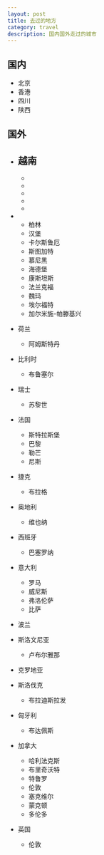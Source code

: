 ```yaml
---
layout: post
title: 去过的地方
category: travel
description: 国内国外走过的城市
---
```


国内
---------------
* 北京
* 香港
* 四川
* 陕西
	
国外
---------------

* 越南
	- 
	- 
	-
    - 
    - 
	- 

* 
	- 柏林
	- 汉堡
	- 卡尔斯鲁厄
	- 斯图加特
	- 慕尼黑
	- 海德堡
	- 康斯坦斯
	- 法兰克福
    - 魏玛
    - 埃尔福特
    - 加尔米施-帕滕基兴 

* 荷兰
	- 阿姆斯特丹

* 比利时
    - 布鲁塞尔

* 瑞士
	- 苏黎世

* 法国
	- 斯特拉斯堡
	- 巴黎
    - 勒芒
    - 尼斯

* 捷克
	- 布拉格

* 奥地利
	- 维也纳
	
* 西班牙
    - 巴塞罗纳

* 意大利
	- 罗马
	- 威尼斯
	- 弗洛伦萨
    - 比萨

* 波兰

* 斯洛文尼亚
    - 卢布尔雅那

* 克罗地亚

* 斯洛伐克
    - 布拉迪斯拉发

* 匈牙利
    - 布达佩斯

* 加拿大
    - 哈利法克斯
    - 布里奇沃特
    - 特鲁罗
    - 伦敦
    - 塞克维尔
    - 蒙克顿
    - 多伦多

* 英国
    - 伦敦
